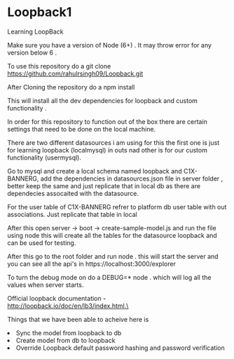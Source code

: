 # Loopback1
Learning LoopBack

Make sure you have a version of Node (6+) . It may throw error for any version below 6 . 

To use this repository do a git clone https://github.com/rahulrsingh09/Loopback.git 

After Cloning the repository do a  npm install

This will install all the dev dependencies for loopback and custom functionality . 

In order for this repository to function out of the box  there are certain settings that need to be done on the local machine.

There are two different datasources i am using for this the first one is just for learning loopback (localmysql) in outs nad other is for our custom functionality (usermysql).

Go to mysql and create a local schema named loopback and C1X-BANNERG, add the dependencies in datasources.json file in server folder , better keep the same and just replicate that in local db as there are dependecies assocaited with the datasource.

For the user table of C1X-BANNERG refrer to platform db user table with out associations. Just replicate that table in local

After this open server -> boot -> create-sample-model.js and run the file using node this will create all the tables for the datasource loopback and can be used for testing.

After this go to the root folder and run node . this will start the server  and you can see all the api's in https://localhost:3000/explorer

To turn the debug mode on do a DEBUG=* node . which will log all the values when server starts.


Official loopback documentation - http://loopback.io/doc/en/lb3/index.html.\

Things that we have been able to acheive here is 

<li>Sync the model from loopback to db </li>
<li>Create model from db to loopback</li>
<li>Override Loopback default password hashing and password verification </li>


